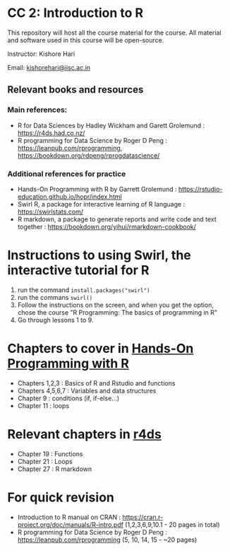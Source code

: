 # CC 2: Introduction to R

This repository will host all the course material for the course. All material and software used in this course will be open-source. 

Instructor: Kishore Hari

Email: kishorehari@iisc.ac.in

## Relevant books and resources

### Main references:

- R for Data Sciences by Hadley Wickham and Garett Grolemund : https://r4ds.had.co.nz/
- R programming for Data Science by Roger D Peng : https://leanpub.com/rprogramming, https://bookdown.org/rdpeng/rprogdatascience/

### Additional references for practice
- Hands-On Programming with R by Garrett Grolemund : https://rstudio-education.github.io/hopr/index.html
- Swirl R, a package for interactive learning of R language : https://swirlstats.com/
- R markdown, a package to generate reports and write code and text together : https://bookdown.org/yihui/rmarkdown-cookbook/

# Instructions to using Swirl, the interactive tutorial for R

1. run the command `install.packages("swirl")`
2. run the commans `swirl()`
3. Follow the instructions on the screen, and when you get the option, chose the course "R Programming: The basics of programming in R"
4. Go through lessons 1 to 9.

# Chapters to cover in [Hands-On Programming with R](https://rstudio-education.github.io/hopr/index.html)

- Chapters 1,2,3 : Basics of R and Rstudio and functions
- Chapters 4,5,6,7 : Variables and data structures
- Chapter 9 : conditions (if, if-else...)
- Chapter 11 : loops

# Relevant chapters in [r4ds](https://r4ds.had.co.nz/)

- Chapter 19 : Functions
- Chapter 21 : Loops
- Chapter 27 : R markdown

# For quick revision

- Introduction to R manual on CRAN : https://cran.r-project.org/doc/manuals/R-intro.pdf (1,2,3,6,9,10.1 - 20 pages in total)
- R programming for Data Science by Roger D Peng : https://leanpub.com/rprogramming (5, 10, 14, 15 - ~20 pages)


